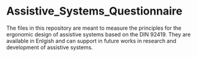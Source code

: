 # Assistive_Systems_Questionnaire
The files in this repository are meant to measure the principles for the ergonomic design of assistive systems based on the DIN 92419. 
They are available in Enlgish and can support in future works in research and development of assistive systems.
